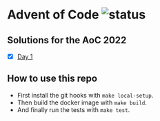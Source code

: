 # Advent of Code ![status](https://github.com/pmareke/ruby-advent-of-code/actions/workflows/test.yml/badge.svg)

## Solutions for the AoC 2022

- [X] [Day 1](https://adventofcode.com/2022/day/1)

## How to use this repo

- First install the git hooks with `make local-setup`.
- Then build the docker image with `make build`.
- And finally run the tests with `make test`.

